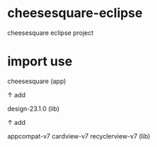 # cheesesquare-eclipse
cheesesquare eclipse project

# import use
cheesesquare  (app)

↑ add

design-23.1.0  (lib)

↑ add

appcompat-v7  cardview-v7  recyclerview-v7  (lib)
